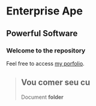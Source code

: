 Enterprise Ape
==============

Powerful Software
-----------------

### Welcome to the repository

Feel free to access [my porfolio](https://www.youtube.com/watch?v=_gknWWa2OF0).

> ## Vou comer seu cu
>
> Document **folder**
